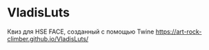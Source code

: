 # VladisLuts
Квиз для HSE FACE, созданный с помощью Twine
https://art-rock-climber.github.io/VladisLuts/
